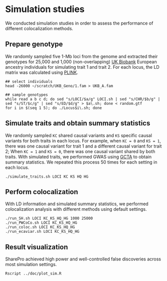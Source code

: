 # Simulation studies

We conducted simulation studies in order to assess the performance of different colocalization methods.

## Prepare genotype

We randomly sampled five 1-Mb loci from the genome and extracted their genotypes for 25,000 and 1,000 (non-overlapping) [UK Biobank](https://www.ukbiobank.ac.uk) European ancestry individuals for simulating trait 1 and trait 2. 
For each locus, the LD matrix was calculated using [PLINK](https://www.cog-genomics.org/plink/).

```
## select individuals
head -26000 ~/scratch/UKB_Geno/1.fam > UKB_A.fam

## sample genotypes
while read a b c d; do sed "s/LOCI/$a/g" LOCI.sh | sed "s/CHR/$b/g" | sed "s/ST/$c/g" | sed "s/ED/$d/g" > $a\.sh; done < random.gtf
for i in $(seq 1 5); do ./Locus$i\.sh; done
```

## Simulate traits and obtain summary statistics

We randomly sampled `KC` shared causal variants and `KS` specific causal variants for both traits in each locus. 
For example, when `KC = 0` and `KS = 1`, there was one causal variant for trait 1 and a different causal variant for trait 2; When `KC = 1` and `KS = 0`, there was one causal variant shared by both traits. 
With simulated traits, we performed GWAS using [GCTA](https://yanglab.westlake.edu.cn/software/gcta/#Overview) to obtain summary statistics. We repeated this process 50 times for each setting in each locus.

```
./simulate_traits.sh LOCI KC KS HQ HG
```

## Perform colocalization

With LD information and simulated summary statistics, 
we performed colocalization analysis with different methods using default settings. 

```
./run_SH.sh LOCI KC_KS_HQ_HG 1000 25000
./run_PWCoCo.sh LOCI KC_KS_HQ_HG
./run_coloc.sh LOCI KC_KS_HQ_HG
./run_ecaviar.sh LOCI KC_KS_HQ_HG
```

## Result visualization

SharePro achieved high power and well-controlled false discoveries across most simulation settings.

```
Rscript ../doc/plot_sim.R
```